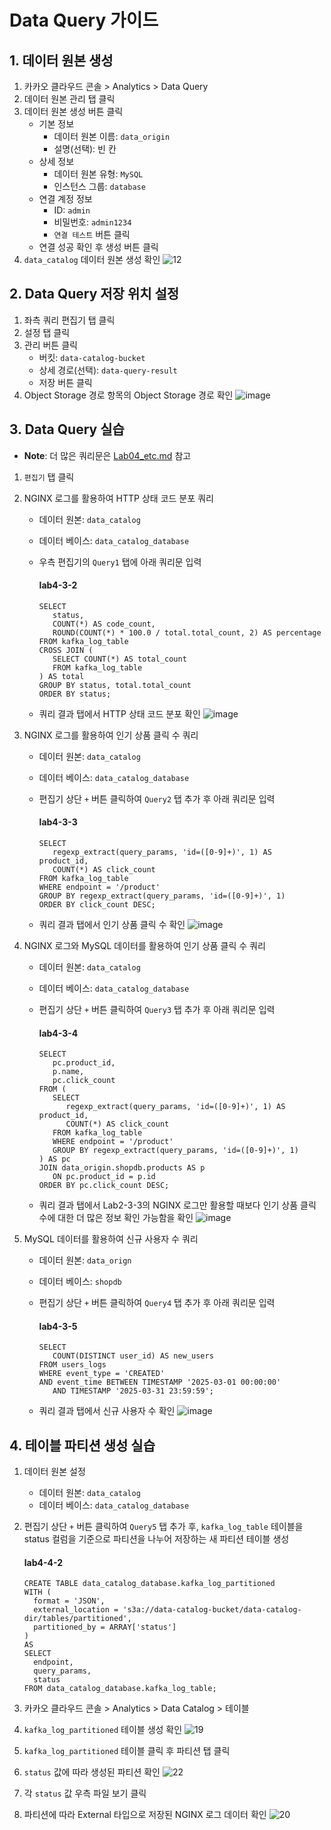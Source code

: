 # Data Query 가이드

## 1. 데이터 원본 생성
1. 카카오 클라우드 콘솔 > Analytics > Data Query
2. 데이터 원본 관리 탭 클릭
3. 데이터 원본 생성 버튼 클릭
   - 기본 정보
      - 데이터 원본 이름: `data_origin`
      - 설명(선택): 빈 칸
   - 상세 정보
      - 데이터 원본 유형: `MySQL`
      - 인스턴스 그룹: `database`
   - 연결 계정 정보
      - ID: `admin`
      - 비밀번호: `admin1234`
      - `연결 테스트` 버튼 클릭
   - 연결 성공 확인 후 생성 버튼 클릭
4. `data_catalog` 데이터 원본 생성 확인
![12](https://github.com/user-attachments/assets/417f3d03-bec6-4749-90fd-71eb50dadc9c)


## 2. Data Query 저장 위치 설정
1. 좌측 쿼리 편집기 탭 클릭
2. 설정 탭 클릭
3. 관리 버튼 클릭
   - 버킷: `data-catalog-bucket`
   - 상세 경로(선택): `data-query-result`
   - 저장 버튼 클릭
4. Object Storage 경로 항목의 Object Storage 경로 확인
![image](https://github.com/user-attachments/assets/3cb7ba6b-09bc-4dc6-a3f5-7b56d77fdaae)


## 3. Data Query 실습
- **Note**: 더 많은 쿼리문은 [Lab04_etc.md](https://github.com/kakaocloud-edu/tutorial/blob/main/DataAnalyzeCourse/PracticalTextbook/Lab04_etc.md) 참고

1. `편집기` 탭 클릭
2. NGINX 로그를 활용하여 HTTP 상태 코드 분포 쿼리
   - 데이터 원본: `data_catalog`
   - 데이터 베이스: `data_catalog_database`
   - 우측 편집기의 `Query1` 탭에 아래 쿼리문 입력

      #### **lab4-3-2**
      
      ```
      SELECT 
         status,
         COUNT(*) AS code_count,
         ROUND(COUNT(*) * 100.0 / total.total_count, 2) AS percentage
      FROM kafka_log_table
      CROSS JOIN (
         SELECT COUNT(*) AS total_count
         FROM kafka_log_table
      ) AS total
      GROUP BY status, total.total_count
      ORDER BY status; 
      ```
   - 쿼리 결과 탭에서 HTTP 상태 코드 분포 확인
      ![image](https://github.com/user-attachments/assets/0416754a-a6dc-4b59-80a1-ecc873a031c2)

      
3. NGINX 로그를 활용하여 인기 상품 클릭 수 쿼리
   - 데이터 원본: `data_catalog`
   - 데이터 베이스: `data_catalog_database`
   - 편집기 상단 `+` 버튼 클릭하여 `Query2` 탭 추가 후 아래 쿼리문 입력
   
      #### **lab4-3-3**
   
      ```
      SELECT 
         regexp_extract(query_params, 'id=([0-9]+)', 1) AS product_id,
         COUNT(*) AS click_count
      FROM kafka_log_table
      WHERE endpoint = '/product'
      GROUP BY regexp_extract(query_params, 'id=([0-9]+)', 1)
      ORDER BY click_count DESC;
      ```
   - 쿼리 결과 탭에서 인기 상품 클릭 수 확인
      ![image](https://github.com/user-attachments/assets/eee3ee7e-f397-45cf-8ed3-90ccb80bf531)

4. NGINX 로그와 MySQL 데이터를 활용하여 인기 상품 클릭 수 쿼리
   - 데이터 원본: `data_catalog`
   - 데이터 베이스: `data_catalog_database`
   - 편집기 상단 `+` 버튼 클릭하여 `Query3` 탭 추가 후 아래 쿼리문 입력
   
      #### **lab4-3-4**
      
      ```
      SELECT 
         pc.product_id,
         p.name,
         pc.click_count
      FROM (
         SELECT 
            regexp_extract(query_params, 'id=([0-9]+)', 1) AS product_id,
            COUNT(*) AS click_count
         FROM kafka_log_table
         WHERE endpoint = '/product'
         GROUP BY regexp_extract(query_params, 'id=([0-9]+)', 1)
      ) AS pc
      JOIN data_origin.shopdb.products AS p
         ON pc.product_id = p.id
      ORDER BY pc.click_count DESC;
      ```
   - 쿼리 결과 탭에서 Lab2-3-3의 NGINX 로그만 활용할 때보다 인기 상품 클릭 수에 대한 더 많은 정보 확인 가능함을 확인
   ![image](https://github.com/user-attachments/assets/d83ac4aa-2fc0-4b02-9618-bd715ab69549)



6. MySQL 데이터를 활용하여 신규 사용자 수 쿼리
   - 데이터 원본: `data_orign`
   - 데이터 베이스: `shopdb`
   - 편집기 상단 `+` 버튼 클릭하여 `Query4` 탭 추가 후 아래 쿼리문 입력

      #### **lab4-3-5**

      ```
      SELECT 
         COUNT(DISTINCT user_id) AS new_users
      FROM users_logs
      WHERE event_type = 'CREATED'
      AND event_time BETWEEN TIMESTAMP '2025-03-01 00:00:00'
         AND TIMESTAMP '2025-03-31 23:59:59';
      ```
   - 쿼리 결과 탭에서 신규 사용자 수 확인
   ![image](https://github.com/user-attachments/assets/b9f095a5-9746-4fdf-9219-e16ab7fd845b)


## 4. 테이블 파티션 생성 실습
1. 데이터 원본 설정
   - 데이터 원본: `data_catalog`
   - 데이터 베이스: `data_catalog_database`
2. 편집기 상단 `+` 버튼 클릭하여 `Query5` 탭 추가 후, `kafka_log_table` 테이블을 status 컬럼을 기준으로 파티션을 나누어 저장하는 새 파티션 테이블 생성

   #### **lab4-4-2**

   ```
   CREATE TABLE data_catalog_database.kafka_log_partitioned
   WITH (
     format = 'JSON',
     external_location = 's3a://data-catalog-bucket/data-catalog-dir/tables/partitioned',
     partitioned_by = ARRAY['status']
   )
   AS
   SELECT
     endpoint,
     query_params,
     status
   FROM data_catalog_database.kafka_log_table;
   ```

3. 카카오 클라우드 콘솔 > Analytics > Data Catalog > 테이블
3. `kafka_log_partitioned` 테이블 생성 확인
   ![19](https://github.com/user-attachments/assets/4e36de9a-cbac-41ad-a244-4e95808941f1)

4. `kafka_log_partitioned` 테이블 클릭 후 파티션 탭 클릭
5. `status` 값에 따라 생성된 파티션 확인
   ![22](https://github.com/user-attachments/assets/680e8b72-f57f-48a7-ba8e-dbad91448956)

6. 각 `status` 값 우측 파일 보기 클릭
7. 파티션에 따라 External 타입으로 저장된 NGINX 로그 데이터 확인
   ![20](https://github.com/user-attachments/assets/d165180c-fa32-410b-abe7-962ee0d1b15f)
